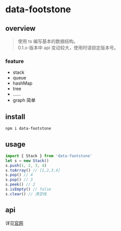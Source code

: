 # data-footstone

## overview

> 使用 ts 编写基本的数据结构。  
> 0.1.x-版本中 api 变动较大，使用时请锁定版本号。

### feature

- stack
- queue
- hashMap
- tree
- ……
- graph 简单

## install

`npm i data-footstone`

## usage

```js
import { Stack } from 'data-footstone'
let s = new Stack()
s.push(1, 2, 3, 4)
s.toArray() // [1,2,3,4]
s.pop() // 4
s.pop() // 3
s.peek() // 2
s.isEmpty() // false
s.clear() // 清空栈
```

## api

详见[官网](https://lixiaodan.netlify.app/jspackages/data-footstone)
